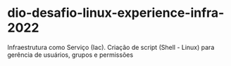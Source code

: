 # dio-desafio-linux-experience-infra-2022
Infraestrutura como Serviço (Iac). Criação de script (Shell - Linux) para gerência de usuários, grupos e permissões
